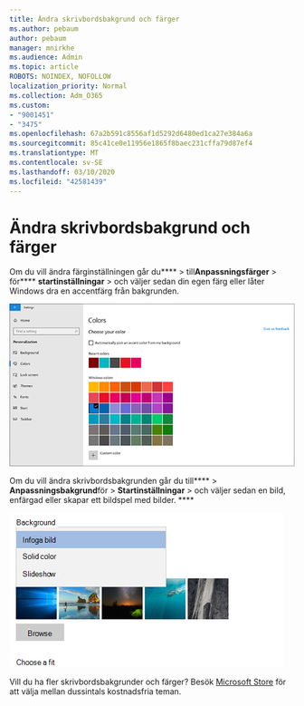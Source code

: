 ```yaml
---
title: Ändra skrivbordsbakgrund och färger
ms.author: pebaum
author: pebaum
manager: mnirkhe
ms.audience: Admin
ms.topic: article
ROBOTS: NOINDEX, NOFOLLOW
localization_priority: Normal
ms.collection: Adm_O365
ms.custom:
- "9001451"
- "3475"
ms.openlocfilehash: 67a2b591c8556af1d5292d6480ed1ca27e384a6a
ms.sourcegitcommit: 85c41ce0e11956e1865f8baec231cffa79d87ef4
ms.translationtype: MT
ms.contentlocale: sv-SE
ms.lasthandoff: 03/10/2020
ms.locfileid: "42581439"
---
```

# <a name="change-your-desktop-background-and-colors"></a>Ändra skrivbordsbakgrund och färger

Om du vill ändra färginställningen går du**** > till**Anpassningsfärger** > för**** **startinställningar** > och väljer sedan din egen färg eller låter Windows dra en accentfärg från bakgrunden.

![Anpassa färgerna i Windows.](media/windows-personalization-colors.png)

Om du vill ändra skrivbordsbakgrunden går du till**** > **Anpassningsbakgrund**för > **Startinställningar** > och väljer sedan en bild, enfärgad eller skapar ett bildspel med bilder. **** 

![Ändra bakgrunden till skrivbordet i Windows.](media/windows-desktop-background.png)

Vill du ha fler skrivbordsbakgrunder och färger? Besök [Microsoft Store](https://www.microsoft.com/store/collections/windowsthemes) för att välja mellan dussintals kostnadsfria teman.
